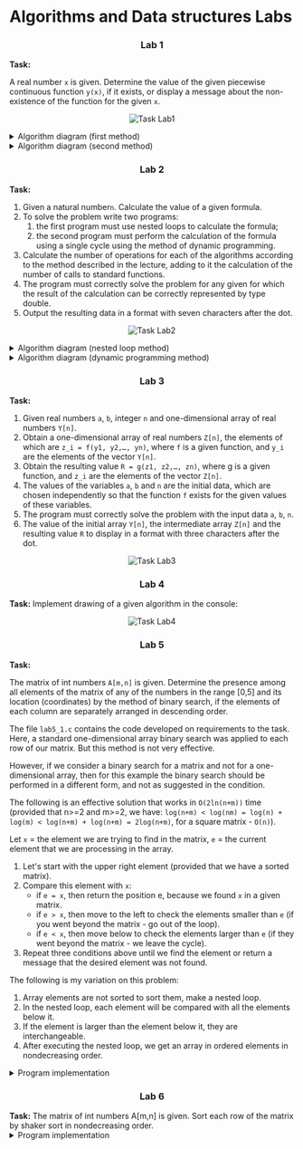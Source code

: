 # Algorithms and Data structures Labs

<h3 align="center">Lab 1</h3> 
<b>Task:</b> 

A real number `x` is given. Determine the value of the given piecewise continuous function `y(x)`, if it exists, or display a message about the non-existence of the function for the given `x`.

<p align="center">
    <img src=".img/task1.png" alt="Task Lab1">
</p>

<details>
  <summary>Algorithm diagram (first method)</summary>
<p align="center">
    <img src=".img/algoruthm1_1.png" alt="Algorithm diagram 1">
</p>
</details>

<details>
  <summary>Algorithm diagram (second method)</summary>
<p align="center">
    <img src=".img/algoruthm1_2.png" alt="Algorithm diagram 2">
</p>
</details>


<h3 align="center">Lab 2</h3> 
<b>Task:</b> 

1. Given a natural number`n`. Calculate the value of a given formula.
2. To solve the problem write two programs:
	1) the first program must use nested loops to calculate the formula;
	2) the second program must perform the calculation of the formula using a single cycle using the method of dynamic programming.
3. Calculate the number of operations for each of the algorithms according to the method described in the lecture, adding to it the calculation of the number of calls to standard functions.
4. The program must correctly solve the problem for any given for which the result of the calculation can be correctly represented by type double.
5. Output the resulting data in a format with seven characters after the dot.

<p align="center">
    <img src=".img/task2.png" alt="Task Lab2">
</p>

<details>
  <summary>Algorithm diagram (nested loop method)</summary>
<p align="center">
    <img src=".img/algoruthm2_1.png" alt="Algorithm diagram 1">
</p>
</details>

<details>
  <summary>Algorithm diagram (dynamic programming method)</summary>
<p align="center">
    <img src=".img/algoruthm2_2.png" alt="Algorithm diagram 2">
</p>
</details>


<h3 align="center">Lab 3</h3> 
<b>Task:</b> 

1. Given real numbers `a`, `b`, integer `n` and one-dimensional array of real numbers `Y[n]`.
2. Obtain a one-dimensional array of real numbers `Z[n]`, the elements of which are `z_i = f(y1, y2,…, yn)`, where `f` is a given function, and `y_i` are the elements of the vector `Y[n]`.
3. Obtain the resulting value `R = g(z1, z2,…, zn)`, where g is a given function, and `z_i` are the elements of the vector `Z[n]`.
4. The values of the variables `a`, `b` and `n` are the initial data, which are chosen independently so that the function `f` exists for the given values of these variables.
5. The program must correctly solve the problem with the input data `a`, `b`, `n`.
6. The value of the initial array `Y[n]`, the intermediate array `Z[n]` and the resulting value `R` to display in a format with three characters after the dot.

<p align="center">
    <img src=".img/task3.png" alt="Task Lab3">
</p>


<h3 align="center">Lab 4</h3> 
<b>Task:</b> Implement drawing of a given algorithm in the console:

<p align="center">
    <img src=".img/task4.png" alt="Task Lab4">
</p>

<h3 align="center">Lab 5</h3> 
<b>Task:</b> 

The matrix of int numbers `A[m,n]` is given. Determine the presence among all elements of the matrix of any of the numbers in the range [0,5] and its location (coordinates) by the method of binary search, if the elements of each column are separately arranged in descending order.

The file `lab5_1.c` contains the code developed on requirements to the task. Here, a standard one-dimensional array binary search was applied to each row of our matrix. But this method is not very effective.

However, if we consider a binary search for a matrix and not for a one-dimensional array, then for this example the binary search should be performed in a different form, and not as suggested in the condition.

The following is an effective solution that works in `O(2ln(n+m))` time (provided that n>=2 and m>=2, we have: `log(n+m) < log(nm) = log(n) + log(m) < log(n+m) + log(n+m) = 2log(n+m)`, for a square matrix - `O(n)`).

Let `x` = the element we are trying to find in the matrix, `e` = the current element that we are processing in the array.

1) Let's start with the upper right element (provided that we have a sorted matrix).
2) Compare this element with `x`:
    * if `e = x`, then return the position e, because we found `x` in a given matrix.
	* if `e > x`, then move to the left to check the elements smaller than `e` (if you went beyond the matrix - go out of the loop).
	* if `e < x`, then move below to check the elements larger than `e` (if they went beyond the matrix - we leave the cycle).
3) Repeat three conditions above until we find the element or return a message that the desired element was not found.

The following is my variation on this problem:
1. Array elements are not sorted to sort them, make a nested loop.
2. In the nested loop, each element will be compared with all the elements below it.
3. If the element is larger than the element below it, they are interchangeable.
4. After executing the nested loop, we get an array in ordered elements in nondecreasing order.

<details>
  <summary>Program implementation</summary>

```c
#include <stdio.h>
#include <stdlib.h>
#include <math.h>
#include <time.h>

void main()
{
    int i, j, k, a, m, n, x;
    printf("Enter the dimension of the matrix (with a space): \n");
    scanf("%d %d", &m, &n);

    int Z[m][n];
    srand(time(NULL));
    
    printf("---------------------------\n");
    printf("Matrix before sorting: \n");
    for(i=0;i<m;++i) {
       for(j=0;j<n;++j) {
            Z[i][j]=20+rand()%10;
            printf("%d ", Z[i][j]);
       }
       printf("\n");
    }
    
    printf("---------------------------\n");
    printf("After sorting in nondecreasing order by rows: \n");
    for (i = 0; i < m; ++i) {
        for (j = 0; j < n; ++j) {
            for (k =(j + 1); k < n; ++k) {
                if (Z[i][j] > Z[i][k]) {
                    a = Z[i][j];
                    Z[i][j] = Z[i][k];
                    Z[i][k] = a;
                }
            }
        }
    }
    
    for (i = 0; i < m; ++i) {
        for (j = 0; j < n; ++j) {
            printf(" %d", Z[i][j]);
        }
        printf("\n");
    }
    
    printf("---------------------------\n");
    printf("After sorting in nondecreasing order by columns: \n");
    for (j = 0; j < n; ++j) {
        for (i = 0; i < m; ++i) {
            for (k = i + 1; k < m; ++k) {
                if (Z[i][j] > Z[k][j]) {  // Comparison of other elements of the array
                    a = Z[i][j]; // Use a temporary variable to store the last value
                    Z[i][j] = Z[k][j]; // change the places of the variable
                    Z[k][j] = a; // save the last value
                }
            }
        }
    }
    
    for (i = 0; i < m; ++i) {
        for (j = 0; j < n; ++j) {
            printf(" %d", Z[i][j]);
        }
        printf("\n");
    }
    
    printf("---------------------------\n");
    int my_val = 0;
    for (x = 20; x <= 25; ++x) {
        int l = 0, t = n-1;
        while ( l < n && t >= 0 ) { 
            if ( Z[l][t] == x ) {
              printf("Element %d found at position (%d, %d)\n", x, l, t);
              my_val ++;
            }
            if (Z[l][t] > x)
                t--;
            else
                l++;
        }
    }
    
    if (my_val == 0)
        printf("Items from the range [20, 25] were not found in the matrix ...\n");
}
```
</details>

<h3 align="center">Lab 6</h3> 
<b>Task:</b> The matrix of int numbers A[m,n] is given. Sort each row of the matrix by shaker sort in  nondecreasing order.

<details>
  <summary>Program implementation</summary>

```c
#include <stdio.h>
#include <stdlib.h>
#include <math.h>
#include <time.h>

void swap(int *a, int *b) {
    int temp;
    temp = *a;
    *a = *b;
    *b = temp;
}

void main() {
    int i, j, m, n;
    printf("Enter the dimension of the matrix (with a space): \n");
    scanf("%d %d", &m, &n);


    int Z[m][n];
    srand(time(NULL));
    printf("--------------------------\n");
    printf("Matrix before sorting:\n");
    for(i = 0; i < m; ++i){
       for(j = 0; j < n; ++j){
            Z[i][j] = 10 + rand()%90;
            printf("%d ", Z[i][j]);
       }
       printf("\n");
    }
    
    for(j = 0; j < m; ++j) {
        int left = 0,
        right = n - 1;
        
        while (left < right) {
            for (int i = left; i < right; i++) {
                if (Z[j][i] > Z[j][i + 1])
                    swap(&Z[j][i], &Z[j][i+1]);
                }
            right--;

            for (int i = right; i > left; i--) {
                if (Z[j][i - 1] > Z[j][i])
                    swap(&Z[j][i], &Z[j][i-1]);
                }
            left++;
        }
    }
    printf("--------------------------\n");
    printf("Matrix after shaker sorting:\n");
    for (i = 0; i < m; ++i) {
        for (j = 0; j < n; ++j) {
            printf(" %d", Z[i][j]);
        }
        printf("\n"); }
}
```
</details>